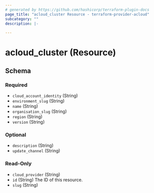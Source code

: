 ```yaml
---
# generated by https://github.com/hashicorp/terraform-plugin-docs
page_title: "acloud_cluster Resource - terraform-provider-acloud"
subcategory: ""
description: |-
  
---
```


# acloud_cluster (Resource)





<!-- schema generated by tfplugindocs -->
## Schema

### Required

- `cloud_account_identity` (String)
- `environment_slug` (String)
- `name` (String)
- `organisation_slug` (String)
- `region` (String)
- `version` (String)

### Optional

- `description` (String)
- `update_channel` (String)

### Read-Only

- `cloud_provider` (String)
- `id` (String) The ID of this resource.
- `slug` (String)
